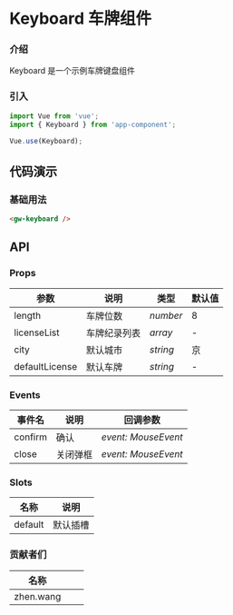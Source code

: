 # Keyboard 车牌组件

### 介绍

Keyboard 是一个示例车牌键盘组件

### 引入

```js
import Vue from 'vue';
import { Keyboard } from 'app-component';

Vue.use(Keyboard);
```

## 代码演示

### 基础用法

```html
<gw-keyboard />
```

## API

### Props

| 参数         | 说明         | 类型      | 默认值 |
| ------------ | ------------ | --------- | ------ |
| length       | 车牌位数     | _number_  | 8      |
| licenseList  | 车牌纪录列表 | _array_   | -      |
| city         | 默认城市     | _string_  | 京     |
| defaultLicense | 默认车牌     | _string_  | -      |

### Events

| 事件名  | 说明     | 回调参数            |
| ------- | -------- | ------------------- |
| confirm | 确认     | _event: MouseEvent_ |
| close   | 关闭弹框 | _event: MouseEvent_ |

### Slots

| 名称    | 说明     |
| ------- | -------- |
| default | 默认插槽 |

### 贡献者们

| 名称      |     |     |
| --------- | --- | --- |
| zhen.wang |     |     |
